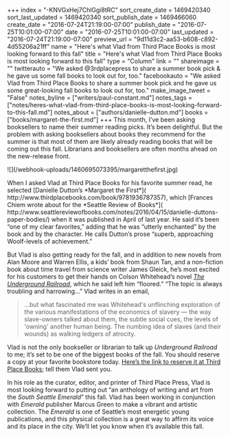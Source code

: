 +++
index = "-KNVGxHej7ChlGgi8tRC"
sort_create_date = 1469420340
sort_last_updated = 1469420340
sort_publish_date = 1469466060
create_date = "2016-07-24T21:19:00-07:00"
publish_date = "2016-07-25T10:01:00-07:00"
date = "2016-07-25T10:01:00-07:00"
last_updated = "2016-07-24T21:19:00-07:00"
preview_url = "9d11d3c2-aa53-b608-c892-4d55206a21ff"
name = "Here's what Vlad from Third Place Books is most looking forward to this fall"
title = "Here's what Vlad from Third Place Books is most looking forward to this fall"
type = "Column"
link = ""
shareimage = ""
twitterauto = "We asked @3rdplacepress to share a summer book pick & he gave us some fall books to look out for, too."
facebookauto = "We asked Vlad from Third Place Books to share a summer book pick and he gave us some great-looking fall books to look out for, too."
make_image_tweet = "False"
notes_byline = ["writers/paul-constant.md"]
notes_tags = ["notes/heres-what-vlad-from-third-place-books-is-most-looking-forward-to-this-fall.md"]
notes_about = ["authors/danielle-dutton.md"]
books = ["books/margaret-the-first.md"]
+++
This month, I’ve been asking booksellers to name their summer reading picks. It’s been delightful. But the problem with asking booksellers about books they recommend for the summer is that most of them are likely already reading books that will be coming out this fall. Librarians and booksellers are often months ahead on the new-release front.

<p class="image-left">![](/webhook-uploads/1460695073395/margaretthefirst.jpg)</p>When I asked Vlad at Third Place Books for his favorite summer read, he selected [Danielle Dutton’s *Margaret the First*]( http://www.thirdplacebooks.com/book/9781936787357), which [Frances Chiem wrote about for the *Seattle Review of Books*]( http://www.seattlereviewofbooks.com/notes/2016/04/15/danielle-duttons-paper-bodies/) when it was published in April of last year. He said it’s been “one of my clear favorites,” adding that he was “utterly enchanted” by the book and by the character. He calls Dutton’s prose “superb, approaching Woolf-levels of achievement.”

But Vlad is also getting ready for the fall, and in addition to new novels from Alan Moore and Warren Ellis, a kids’ book from Shaun Tan, and a non-fiction book about time travel from science writer James Gleick, he’s most excited for his customers to get their hands on Colson Whitehead’s novel [*The Underground Railroad*]( http://www.thirdplacebooks.com/book/9780385537032), which he said left him “floored.” “The topic is always troubling and harrowing…” Vlad writes in an email, 

<blockquote>…but what fascinated me was Whitehead's unflinching exploration of the various manifestations of the economics of slavery — the way slave-owners talked about them, the subtle social cues, the levels of 'owning' another human being. The numbing idea of slaves (and their wounds) as walking ledgers of atrocity.</blockquote>

Vlad is not the only bookseller or librarian to talk up *Underground Railroad* to me; it’s set to be one of the biggest books of the fall. You should reserve a copy at your favorite bookstore today. [Here’s the link to reserve it at Third Place Books]( http://www.thirdplacebooks.com/book/9780385537032); tell them Vlad sent you.

In his role as the curator, editor, and printer of Third Place Press, Vlad is most looking forward to putting out “an anthology of writing and art from the *South Seattle Emerald*” this fall. Vlad has been working in conjunction with *Emerald* publisher Marcus Green to make a vibrant and artistic collection. The *Emerald* is one of Seattle’s most energetic young publications, and this physical collection is a great way to affirm its voice and its place in the city. We’ll let you know when it’s available this fall.


